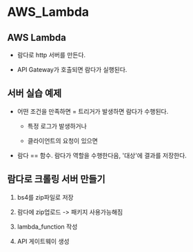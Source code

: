 # AWS_Lambda

## AWS Lambda

- 람다로 http 서버를 만든다.

- API Gateway가 호출되면 람다가 실행된다.

## 서버 실습 예제

- 어떤 조건을 만족하면 = 트리거가 발생하면 람다가 수행된다.
  
  - 특정 로그가 발생하거나
  
  - 클라이언트의 요청이 있으면

- 람다 == 함수. 람다가 역할을 수행한다음, '대상'에 결과를 저장한다.

## 람다로 크롤링 서버 만들기

1. bs4를 zip파일로 저장

2. 람다에 zip업로드 -> 패키지 사용가능해짐

3. lambda_function 작성

4. API 게이트웨이 생성
